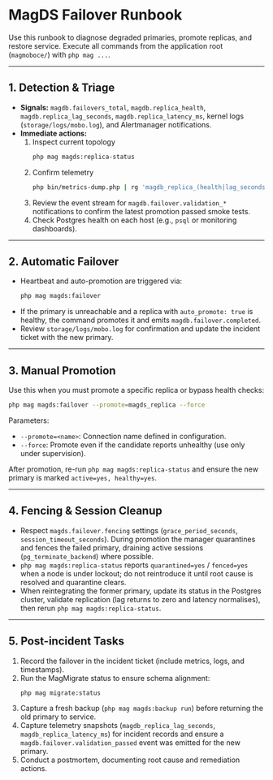 # MagDS Failover Runbook

Use this runbook to diagnose degraded primaries, promote replicas, and restore service. Execute all commands from the application root (`magmoboce/`) with `php mag ...`.

---

## 1. Detection & Triage
- **Signals:** `magdb.failovers_total`, `magdb.replica_health`, `magdb.replica_lag_seconds`, `magdb.replica_latency_ms`, kernel logs (`storage/logs/mobo.log`), and Alertmanager notifications.
- **Immediate actions:**
  1. Inspect current topology  
     ```bash
     php mag magds:replica-status
     ```
  2. Confirm telemetry  
     ```bash
     php bin/metrics-dump.php | rg 'magdb_replica_(health|lag_seconds|latency_ms)'
     ```
  3. Review the event stream for `magdb.failover.validation_*` notifications to confirm the latest promotion passed smoke tests.
  4. Check Postgres health on each host (e.g., `psql` or monitoring dashboards).

---

## 2. Automatic Failover
- Heartbeat and auto-promotion are triggered via:
  ```bash
  php mag magds:failover
  ```
- If the primary is unreachable and a replica with `auto_promote: true` is healthy, the command promotes it and emits `magdb.failover.completed`.
- Review `storage/logs/mobo.log` for confirmation and update the incident ticket with the new primary.

---

## 3. Manual Promotion
Use this when you must promote a specific replica or bypass health checks:

```bash
php mag magds:failover --promote=magds_replica --force
```

Parameters:
- `--promote=<name>`: Connection name defined in configuration.
- `--force`: Promote even if the candidate reports unhealthy (use only under supervision).

After promotion, re-run `php mag magds:replica-status` and ensure the new primary is marked `active=yes, healthy=yes`.

---

## 4. Fencing & Session Cleanup
- Respect `magds.failover.fencing` settings (`grace_period_seconds`, `session_timeout_seconds`). During promotion the manager quarantines and fences the failed primary, draining active sessions (`pg_terminate_backend`) where possible.
- `php mag magds:replica-status` reports `quarantined=yes` / `fenced=yes` when a node is under lockout; do not reintroduce it until root cause is resolved and quarantine clears.
- When reintegrating the former primary, update its status in the Postgres cluster, validate replication (lag returns to zero and latency normalises), then rerun `php mag magds:replica-status`.

---

## 5. Post-incident Tasks
1. Record the failover in the incident ticket (include metrics, logs, and timestamps).
2. Run the MagMigrate status to ensure schema alignment:
   ```bash
   php mag migrate:status
   ```
3. Capture a fresh backup (`php mag magds:backup run`) before returning the old primary to service.
4. Capture telemetry snapshots (`magdb_replica_lag_seconds`, `magdb_replica_latency_ms`) for incident records and ensure a `magdb.failover.validation_passed` event was emitted for the new primary.
5. Conduct a postmortem, documenting root cause and remediation actions.
